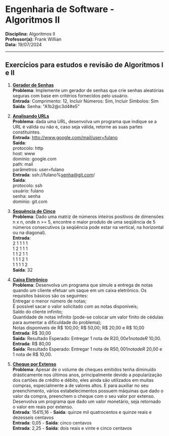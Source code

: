 # Engenharia de Software - Algoritmos II

**Disciplina:** Algoritmos II  
**Professor(a):** Frank Willian  
**Data:** 19/07/2024  

---

## Exercícios para estudos e revisão de Algoritmos I e II

1. [**Gerador de Senhas**](src/GeradorSenhas.java)<br>
**Problema**: Implemente um gerador de senhas que crie senhas aleatórias seguras com base em critérios fornecidos pelo usuário. <br>
**Entrada**: Comprimento: 12, Incluir Números: Sim, Incluir Símbolos: Sim<br>
**Saída**: Senha: "A1b2@c3d4#e5"

2. [**Analisando URLs**](src/AnalisandoURLs.java)<br>
**Problema**: dada uma URL, desenvolva um programa que indique se a URL é válida ou não e, caso seja válida, retorne as suas partes constituintes.<br>
**Entrada**: http://www.google.com/mail/user=fulano<br>
**Saída**:<br>
protocolo: http<br>
host: www<br>
domínio: google.com<br>
path: mail<br>
parâmetros: user=fulano<br>
**Entrada**: ssh://fulano%senha@git.com/<br>
**Saída**:<br>
protocolo: ssh<br>
usuário: fulano<br>
senha: senha<br>
dominio: git.com<br>

3. [**Sequência de Cinco**](src/SequenciaCinco.java)<br>
**Problema**: Dado uma matriz de números inteiros positivos de dimensões n x n, onde n >= 5, encontre o maior produto de uma seqüência de 5 números consecutivos (a seqüência pode estar na vertical, na horizontal ou na diagonal).<br>
**Entrada**:<br>
2 1 1 1 1<br>
1 2 1 1 1<br>
1 1 2 1 1<br>
1 1 1 2 1<br>
1 1 1 1 2<br>
**Saída**: 32<br>

4. [**Caixa Eletrônico**](src/CaixaEletronico.java)<br>
**Problema**: Desenvolva um programa que simule a entrega de notas quando um cliente efetuar um saque em um caixa eletrônico. Os requisitos básicos são os seguintes:<br>
Entregar o menor número de notas;<br>
É possível sacar o valor solicitado com as notas disponíveis;<br>
Saldo do cliente infinito;<br>
Quantidade de notas infinito (pode-se colocar um valor finito de cédulas para aumentar a dificuldade do problema);<br>
Notas disponíveis de R$ 100,00; R$ 50,00; R$ 20,00 e R$ 10,00<br>
**Entrada**: R$ 30,00<br>
**Saída**: Resultado Esperado: Entregar 1 nota de R$20,00 e 1 nota de R$ 10,00.<br>
**Entrada**: R$ 80,00<br>
**Saída**: Resultado Esperado: Entregar 1 nota de R$50,00 1 nota de R$ 20,00 e 1 nota de R$ 10,00.<br>

5. [**Cheque por Extenso**](src/Cheque.java)<br>
**Problema**: Apesar de o volume de cheques emitidos tenha diminuído drásticamente nos últimos anos, principalmente devido a popularização dos cartões de crédito e débito, eles ainda são utilizados em muitas compras, especialmente a de valores altos. E para auxiliar no seu preenchimento, vários estabelecimentos possuem máquinas que dado o valor da compra, preenchem o cheque com o seu valor por extenso.
Desenvolva um programa que dado um valor monetário, seja retornado o valor em reais por extenso.<br>
**Entrada**: 15415,16 - **Saída**: quinze mil quatrocentos e quinze reais e dezesseis centavos<br>
**Entrada**: 0,05 - **Saída**: cinco centavos<br>
**Entrada**: 2,25 - **Saída**: dois reais e vinte e cinco centavos<br>
